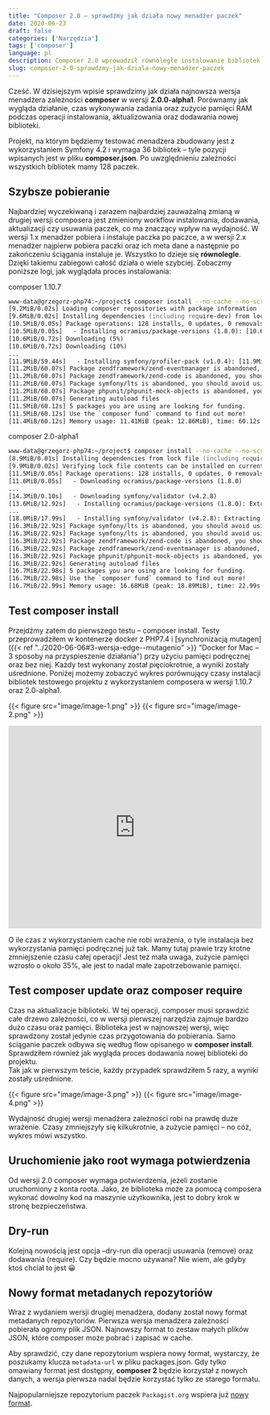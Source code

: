 ```yaml
---
title: "Composer 2.0 – sprawdźmy jak działa nowy menadżer paczek"
date: 2020-06-23
draft: false
categories: ['Narzędzia']
tags: ['composer']
language: pl
description: Composer 2.0 wprowadził równoległe instalowanie bibliotek. Sprawdźmy jak wydajnie działa nowa wersja menadżera w porównaniu do wersji 1.x.
slug: composer-2-0-sprawdzmy-jak-dziala-nowy-menadzer-paczek
---
```

Cześć. W dzisiejszym wpisie sprawdzimy jak działa najnowsza wersja menadżera zależności **composer** w wersji **2.0.0-alpha1**. Porównamy jak wygląda działanie, czas wykonywania zadania oraz zużycie pamięci RAM podczas operacji instalowania, aktualizowania oraz dodawania nowej biblioteki.

Projekt, na którym będziemy testować menadżera zbudowany jest z wykorzystaniem Symfony 4.2 i wymaga 36 bibliotek – tyle pozycji wpisanych jest w pliku **composer.json**. Po uwzględnieniu zależności wszystkich bibliotek mamy 128 paczek.

## Szybsze pobieranie

Najbardziej wyczekiwaną i zarazem najbardziej zauważalną zmianą w drugiej wersji composera jest zmieniony workflow instalowania, dodawania, aktualizacji czy usuwania paczek, co ma znaczący wpływ na wydajność. W wersji 1.x menadżer pobiera i instaluje paczka po paczce, a w wersji 2.x menadżer najpierw pobiera paczki oraz ich meta dane a następnie po zakończeniu ściągania instaluje je. Wszystko to dzieje się **równolegle**. Dzięki takiemu zabiegowi całość działa o wiele szybciej.
Zobaczmy poniższe logi, jak wyglądała proces instalowania:

composer 1.10.7
```zsh
www-data@grzegorz-php74:~/project$ composer install --no-cache --no-scripts --profile
[9.2MiB/0.02s] Loading composer repositories with package information
[9.6MiB/0.02s] Installing dependencies (including require-dev) from lock file
[10.5MiB/0.05s] Package operations: 128 installs, 0 updates, 0 removals
[10.5MiB/0.05s]   - Installing ocramius/package-versions (1.8.0): [10.6MiB/0.05s] [10.6MiB/0.72s] Downloading (0%)
[10.6MiB/0.72s] Downloading (5%)
[10.6MiB/0.72s] Downloading (10%)
...
[11.9MiB/59.44s]   - Installing symfony/profiler-pack (v1.0.4): [11.9MiB/59.44s] [11.9MiB/59.73s] Downloading (100%)[11.9MiB/59.73s]
[11.2MiB/60.07s] Package zendframework/zend-eventmanager is abandoned, you should avoid using it. Use laminas/laminas-eventmanager instead.
[11.2MiB/60.07s] Package zendframework/zend-code is abandoned, you should avoid using it. Use laminas/laminas-code instead.
[11.2MiB/60.07s] Package symfony/lts is abandoned, you should avoid using it. Use symfony/flex instead.
[11.2MiB/60.07s] Package phpunit/phpunit-mock-objects is abandoned, you should avoid using it. No replacement was suggested.
[11.2MiB/60.07s] Generating autoload files
[11.5MiB/60.12s] 5 packages you are using are looking for funding.
[11.5MiB/60.12s] Use the `composer fund` command to find out more!
[11.4MiB/60.12s] Memory usage: 11.41MiB (peak: 12.86MiB), time: 60.12s
```
composer 2.0-alpha1
```zsh
www-data@grzegorz-php74:~/project$ composer install --no-cache --no-scripts --profile
[8.9MiB/0.01s] Installing dependencies from lock file (including require-dev)
[9.9MiB/0.02s] Verifying lock file contents can be installed on current platform.
[11.5MiB/0.05s] Package operations: 128 installs, 0 updates, 0 removals
[11.6MiB/0.05s]   - Downloading ocramius/package-versions (1.8.0)
...
[14.3MiB/0.10s]   - Downloading symfony/validator (v4.2.8)
[13.6MiB/12.92s]   - Installing ocramius/package-versions (1.8.0): Extracting archive
...
[18.0MiB/17.99s]   - Installing symfony/validator (v4.2.8): Extracting archive
[16.3MiB/22.92s] Package symfony/lts is abandoned, you should avoid using it. Use symfony/flex instead.
[16.3MiB/22.92s] Package symfony/lts is abandoned, you should avoid using it. Use symfony/flex instead.
[16.3MiB/22.92s] Package zendframework/zend-code is abandoned, you should avoid using it. Use laminas/laminas-code instead.
[16.3MiB/22.92s] Package zendframework/zend-eventmanager is abandoned, you should avoid using it. Use laminas/laminas-eventmanager instead.
[16.3MiB/22.92s] Package phpunit/phpunit-mock-objects is abandoned, you should avoid using it. No replacement was suggested.
[16.3MiB/22.92s] Generating autoload files
[16.7MiB/22.98s] 5 packages you are using are looking for funding.
[16.7MiB/22.98s] Use the `composer fund` command to find out more!
[16.7MiB/22.99s] Memory usage: 16.68MiB (peak: 18.89MiB), time: 22.99s
```
## Test **composer install**
Przejdźmy zatem do pierwszego testu – composer install. Testy przeprowadziłem w kontenerze docker z PHP7.4 i [synchronizacją mutagen]({{< ref "../2020-06-06#3-wersja-edge--mutagenio" >}} "Docker for Mac – 3 sposoby na przyspieszenie działania") przy użyciu pamięci podręcznej oraz bez niej. Każdy test wykonany został pięciokrotnie, a wyniki zostały uśrednione. Poniżej możemy zobaczyć wykres porównujący czasy instalacji bibliotek testowego projektu z wykorzystaniem composera w wersji 1.10.7 oraz 2.0-alpha1.

{{< figure src="image/image-1.png" >}}
{{< figure src="image/image-2.png" >}}

<p><div style="width:100%;height:0;padding-bottom:80%;position:relative;"><iframe src="https://giphy.com/embed/5VKbvrjxpVJCM" width="100%" height="100%" style="position:absolute" frameBorder="0" class="giphy-embed" allowFullScreen></iframe></div></p>

O ile czas z wykorzystaniem cache nie robi wrażenia, o tyle instalacja bez wykorzystania pamięci podręcznej już tak. Mamy tutaj prawie trzy krotne zmniejszenie czasu całej operacji! Jest też mała uwaga, zużycie pamięci wzrosło o około 35%, ale jest to nadal małe zapotrzebowanie pamięci.

## Test **composer update** oraz **composer require**
Czas na aktualizacje biblioteki. W tej operacji, composer musi sprawdzić całe drzewo zależności, co w wersji pierwszej narzędzia zajmuje bardzo dużo czasu oraz pamięci. Biblioteka jest w najnowszej wersji, więc sprawdzony został jedynie czas przygotowania do pobierania. Samo ściąganie paczek odbywa się według flow opisanego w **composer install**.  
Sprawdziłem również jak wygląda proces dodawania nowej biblioteki do projektu.  
Tak jak w pierwszym teście, każdy przypadek sprawdziłem 5 razy, a wyniki zostały uśrednione.

{{< figure src="image/image-3.png" >}}
{{< figure src="image/image-4.png" >}}

Wydajność drugiej wersji menadżera zależności robi na prawdę duże wrażenie. Czasy zmniejszyły się kilkukrotnie, a zużycie pamięci – no cóż, wykres mówi wszystko.

## Uruchomienie jako root wymaga potwierdzenia
Od wersji 2.0 composer wymaga potwierdzenia, jeżeli zostanie uruchomiony z konta roota. Jako, że biblioteka może za pomocą composera wykonać dowolny kod na maszynie użytkownika, jest to dobry krok w stronę bezpieczeństwa.

## Dry-run
Kolejną nowością jest opcja –dry-run dla operacji usuwania (remove) oraz dodawania (require). Czy będzie mocno używana? Nie wiem, ale gdyby ktoś chciał to jest 😀

## Nowy format metadanych repozytoriów
Wraz z wydaniem wersji drugiej menadżera, dodany został nowy format metadanych repozytoriów. Pierwsza wersja menadżera zależności pobierała ogromy plik JSON. Najnowszy format to zestaw małych plików JSON, które composer może pobrać i zapisać w cache.

Aby sprawdzić, czy dane repozytorium wspiera nowy format, wystarczy, że poszukamy klucza `metadata-url` w pliku packages.json. Gdy tylko omawiany format jest dostępny, **composer 2** będzie korzystał z nowych danych, a wersja pierwsza nadal będzie korzystać tylko ze starego formatu.

Najpopularniejsze repozytorium paczek `Packagist.org` wspiera już [nowy format](https://repo.packagist.org/packages.json).
